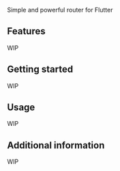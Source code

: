 

Simple and powerful router for Flutter

## Features

WIP

## Getting started

WIP

## Usage

WIP

## Additional information

WIP
